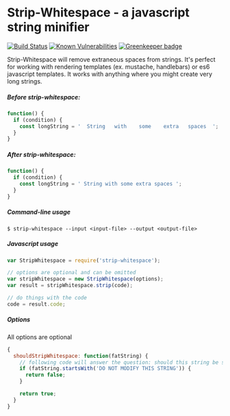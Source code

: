 # Strip-Whitespace - a javascript string minifier

[![Build Status](https://travis-ci.org/markis/strip-whitespace.svg?branch=master)](https://travis-ci.org/markis/strip-whitespace) [![Known Vulnerabilities](https://snyk.io/test/github/markis/strip-whitespace/badge.svg)](https://snyk.io/test/github/markis/strip-whitespace) [![Greenkeeper badge](https://badges.greenkeeper.io/markis/strip-whitespace.svg)](https://greenkeeper.io/)

Strip-Whitespace will remove extraneous spaces from strings. It's perfect for working with rendering templates (ex. mustache, handlebars) or es6 javascript templates. It works with anything where you might create very long strings.

##### Before strip-whitespace:
``` javascript
function() {
  if (condition) {
    const longString = '  String   with    some    extra   spaces  ';
  }
}
```

##### After strip-whitespace:
``` javascript
function() {
  if (condition) {
    const longString = ' String with some extra spaces ';
  }
}
```

##### Command-line usage
``` shell
$ strip-whitespace --input <input-file> --output <output-file>
```

##### Javascript usage
``` javascript
var StripWhitespace = require('strip-whitespace');

// options are optional and can be omitted
var stripWhitespace = new StripWhitespace(options);
var result = stripWhitespace.strip(code);

// do things with the code
code = result.code;
```

##### Options

All options are optional

``` javascript
{
  shouldStripWhitespace: function(fatString) {
    // following code will answer the question: should this string be stripped of whitespace?
    if (fatString.startsWith('DO NOT MODIFY THIS STRING')) {
      return false;
    }

    return true;
  }
}
```
